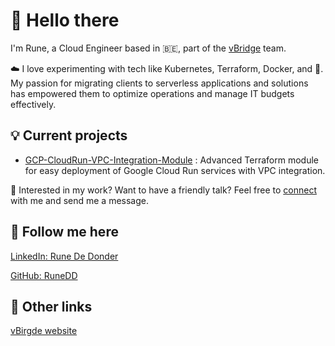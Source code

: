 # 👋 Hello there

I'm Rune, a Cloud Engineer based in 🇧🇪, part of the [vBridge](https://www.vbridge.eu/) team.

☁️ I love experimenting with tech like Kubernetes, Terraform, Docker, and 🐧. My passion for migrating clients to serverless applications and solutions has empowered them to optimize operations and manage IT budgets effectively.

## 💡 Current projects

- [GCP-CloudRun-VPC-Integration-Module](https://github.com/RuneDD/GCP-CloudRun-VPC-Integration-Module) : Advanced Terraform module for easy deployment of Google Cloud Run services with VPC integration.

🚀 Interested in my work? Want to have a friendly talk? Feel free to [connect](https://www.linkedin.com/in/runededonder/) with me and send me a message.

## 🫡 Follow me here

[LinkedIn: Rune De Donder](https://www.linkedin.com/in/runededonder/)

[GitHub: RuneDD](https://github.com/RuneDD)

## 🔗 Other links

[vBirgde website](https://www.vbridge.eu/)
